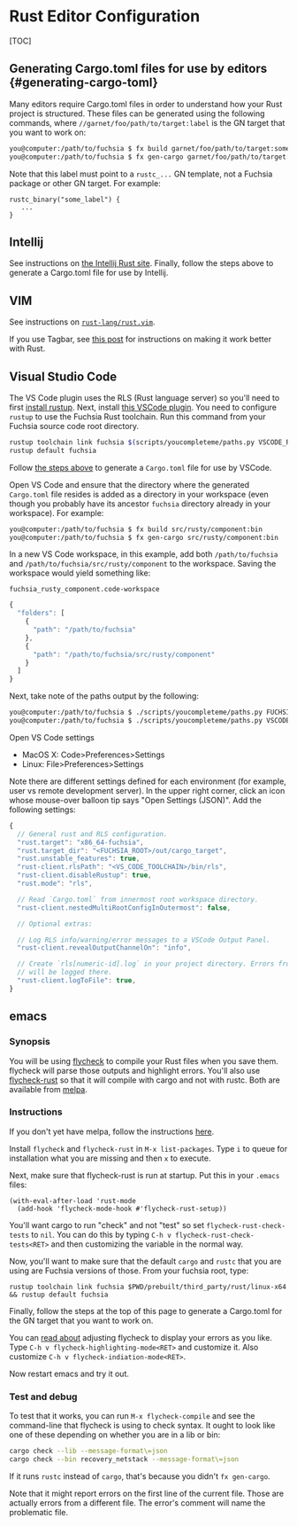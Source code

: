 # Rust Editor Configuration

[TOC]

## Generating Cargo.toml files for use by editors {#generating-cargo-toml}

Many editors require Cargo.toml files in order to understand how your Rust
project is structured. These files can be generated using the following
commands, where `//garnet/foo/path/to/target:label` is the GN target that
you want to work on:

```sh
you@computer:/path/to/fuchsia $ fx build garnet/foo/path/to/target:some_label
you@computer:/path/to/fuchsia $ fx gen-cargo garnet/foo/path/to/target:some_label
```

Note that this label must point to a `rustc_...` GN template, not a Fuchsia package or other GN
target. For example:

```
rustc_binary("some_label") {
   ...
}
```
## Intellij

See instructions on [the Intellij Rust site](https://intellij-rust.github.io/).
Finally, follow the steps above to generate a Cargo.toml file for use by Intellij.

## VIM

See instructions on [`rust-lang/rust.vim`](https://github.com/rust-lang/rust.vim).

If you use Tagbar, see [this post](https://users.rust-lang.org/t/taglist-like-vim-plugin-for-rust/21924/13)
for instructions on making it work better with Rust.

## Visual Studio Code

The VS Code plugin uses the RLS (Rust language server) so you'll need to first
[install rustup](https://rustup.rs/). Next, install [this VSCode plugin].
You need to configure `rustup` to use the Fuchsia Rust toolchain.
Run this command from your Fuchsia source code root directory.

```sh
rustup toolchain link fuchsia $(scripts/youcompleteme/paths.py VSCODE_RUST_TOOLCHAIN)
rustup default fuchsia
```

Follow [the steps above](#generating-cargo-toml) to generate a `Cargo.toml` file
for use by VSCode.

Open VS Code and ensure that the directory where the generated `Cargo.toml` file
resides is added as a directory in your workspace (even though you probably have
its ancestor `fuchsia` directory already in your workspace). For example:

```sh
you@computer:/path/to/fuchsia $ fx build src/rusty/component:bin
you@computer:/path/to/fuchsia $ fx gen-cargo src/rusty/component:bin
```

In a new VS Code workspace, in this example, add both `/path/to/fuchsia` and
`/path/to/fuchsia/src/rusty/component` to the workspace. Saving the
workspace would yield something like:

`fuchsia_rusty_component.code-workspace`
```javascript
{
  "folders": [
    {
      "path": "/path/to/fuchsia"
    },
    {
      "path": "/path/to/fuchsia/src/rusty/component"
    }
  ]
}
```

Next, take note of the paths output by the following:

```sh
you@computer:/path/to/fuchsia $ ./scripts/youcompleteme/paths.py FUCHSIA_ROOT
you@computer:/path/to/fuchsia $ ./scripts/youcompleteme/paths.py VSCODE_RUST_TOOLCHAIN
```

Open VS Code settings

  * MacOS X: Code>Preferences>Settings
  * Linux: File>Preferences>Settings

Note there are different settings defined for each environment (for example, user vs remote development server).
In the upper right corner, click an icon whose mouse-over balloon tip says "Open Settings (JSON)".
Add the following settings:

```javascript
{
  // General rust and RLS configuration.
  "rust.target": "x86_64-fuchsia",
  "rust.target_dir": "<FUCHSIA_ROOT>/out/cargo_target",
  "rust.unstable_features": true,
  "rust-client.rlsPath": "<VS_CODE_TOOLCHAIN>/bin/rls",
  "rust-client.disableRustup": true,
  "rust.mode": "rls",

  // Read `Cargo.toml` from innermost root workspace directory.
  "rust-client.nestedMultiRootConfigInOutermost": false,

  // Optional extras:

  // Log RLS info/warning/error messages to a VSCode Output Panel.
  "rust-client.revealOutputChannelOn": "info",

  // Create `rls[numeric-id].log` in your project directory. Errors from RLS
  // will be logged there.
  "rust-client.logToFile": true,
}
```

[this VSCode plugin]: https://marketplace.visualstudio.com/items?itemName=rust-lang.rust

## emacs

### Synopsis

You will be using [flycheck](https://www.flycheck.org/en/latest/) to compile
your Rust files when you save them.  flycheck will parse those outputs and
highlight errors.  You'll also use
[flycheck-rust](https://github.com/flycheck/flycheck-rust) so that it will
compile with cargo and not with rustc.  Both are available from
[melpa](https://melpa.org/#/).

### Instructions

If you don't yet have melpa, follow the instructions
[here](https://melpa.org/#/getting-started).

Install `flycheck` and `flycheck-rust` in `M-x list-packages`.  Type `i`
to queue for installation what you are missing and then `x` to execute.

Next, make sure that flycheck-rust is run at startup.  Put this in your `.emacs` files:

```elisp
(with-eval-after-load 'rust-mode
  (add-hook 'flycheck-mode-hook #'flycheck-rust-setup))
```

You'll want cargo to run "check" and not "test" so set
`flycheck-rust-check-tests` to `nil`.  You can do this by typing `C-h v
flycheck-rust-check-tests<RET>` and then customizing the variable in the normal
way.

Now, you'll want to make sure that the default `cargo` and `rustc` that you are
using are Fuchsia versions of those.  From your fuchsia root, type:

```elisp
rustup toolchain link fuchsia $PWD/prebuilt/third_party/rust/linux-x64 && rustup default fuchsia
```

Finally, follow the steps at the top of this page to generate a Cargo.toml for the GN target
that you want to work on.

You can [read about](http://www.flycheck.org/en/latest/user/error-reports.html)
adjusting flycheck to display your errors as you like.  Type `C-h v
flycheck-highlighting-mode<RET>` and customize it.  Also customize `C-h v
flycheck-indiation-mode<RET>`.

Now restart emacs and try it out.

### Test and debug

To test that it works, you can run `M-x flycheck-compile` and see the
command-line that flycheck is using to check syntax.  It ought to look like one
of these depending on whether you are in a lib or bin:

```sh
cargo check --lib --message-format\=json
cargo check --bin recovery_netstack --message-format\=json
```

If it runs `rustc` instead of `cargo`, that's because you didn't `fx gen-cargo`.

Note that it might report errors on the first line of the current file.  Those are
actually errors from a different file.  The error's comment will name the
problematic file.
